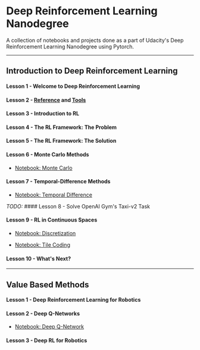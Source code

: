 # Deep Reinforcement Learning Nanodegree
A collection of notebooks and projects done as a part of Udacity's Deep Reinforcement Learning Nanodegree using Pytorch.

----------------------------------------------------------------------------------------------------------

## Introduction to Deep Reinforcement Learning

#### Lesson 1 - Welcome to Deep Reinforcement Learning

#### Lesson 2 - [Reference](cheatsheet.pdf) and [Tools](https://gym.openai.com/)

#### Lesson 3 - Introduction to RL

#### Lesson 4 - The RL Framework: The Problem

#### Lesson 5 - The RL Framework: The Solution

#### Lesson 6 - Monte Carlo Methods

- [Notebook: Monte Carlo](1.%20Introduction%20to%20Deep%20Reinforcement%20Learning/L6%20monte-carlo/Monte_Carlo.ipynb)

#### Lesson 7 - Temporal-Difference Methods

- [Notebook: Temporal Difference](1.%20Introduction%20to%20Deep%20Reinforcement%20Learning/L7%20temporal-difference/Temporal_Difference.ipynb)

_TODO:_ #### Lesson 8 - Solve OpenAI Gym's Taxi-v2 Task

#### Lesson 9 - RL in Continuous Spaces

- [Notebook: Discretization](1.%20Introduction%20to%20Deep%20Reinforcement%20Learning/L9%20rl-in-continous-spaces/discretization/Discretization.ipynb)

- [Notebook: Tile Coding](1.%20Introduction%20to%20Deep%20Reinforcement%20Learning/L9%20rl-in-continous-spaces/tile-coding/Tile_Coding.ipynb)

#### Lesson 10 -  What's Next?

----------------------------------------------------------------------------------------------------------

## Value Based Methods

#### Lesson 1 - Deep Reinforcement Learning for Robotics

#### Lesson 2 - Deep Q-Networks

- [Notebook: Deep Q-Network](2.%20Value-Based%20Methods/L2%20dqn/Deep_Q_Network.ipynb)

#### Lesson 3 - Deep RL for Robotics
